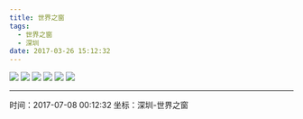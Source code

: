 ```yaml
---
title: 世界之窗
tags:
  - 世界之窗
  - 深圳
date: 2017-03-26 15:12:32
---
```


![](images/2017/window-of-the-world/sjzc-01.jpg)
![](images/2017/window-of-the-world/sjzc-02.jpg)
![](images/2017/window-of-the-world/sjzc-03.jpg)
![](images/2017/window-of-the-world/sjzc-04.jpg)
![](images/2017/window-of-the-world/sjzc-05.jpg)
![](images/2017/window-of-the-world/sjzc-07.jpg)

---

时间：2017-07-08 00:12:32
坐标：深圳-世界之窗
